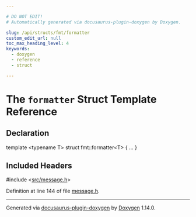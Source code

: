 ```yaml
---

# DO NOT EDIT!
# Automatically generated via docusaurus-plugin-doxygen by Doxygen.

slug: /api/structs/fmt/formatter
custom_edit_url: null
toc_max_heading_level: 4
keywords:
  - doxygen
  - reference
  - struct

---
```


<div class="doxyPage">

# The `formatter` Struct Template Reference



## Declaration

<div class="doxyDeclaration">
template &lt;typename T&gt;
struct fmt::formatter&lt;T&gt; { ... }
</div>

## Included Headers

<div class="doxyIncludesList">#include &lt;<a href="/web-doxygen/docs/api/files/src/message-h">src/message.h</a>&gt;
</div>


<p>Definition at line 144 of file <a href="/web-doxygen/docs/api/files/src/message-h">message.h</a>.</p>


<hr/>

<p class="doxyGeneratedBy">Generated via <a href="https://github.com/xpack/docusaurus-plugin-doxygen">docusaurus-plugin-doxygen</a> by <a href="https://www.doxygen.nl">Doxygen</a> 1.14.0.</p>

</div>
